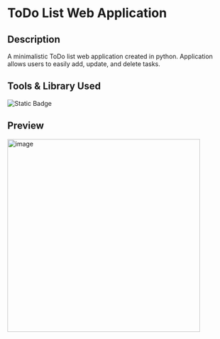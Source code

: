 # ToDo List Web Application
## Description
A minimalistic ToDo list web application created in python. 
Application allows users to easily add, update, and delete tasks.

## Tools & Library Used
![Static Badge](https://img.shields.io/badge/Python-FFD43B?style=for-the-badge&logo=python&logoColor=blue)

## Preview
<img width="434" alt="image" src="https://github.com/user-attachments/assets/04a5f9b3-3ef3-4092-a183-699c2c45f2ac" />
